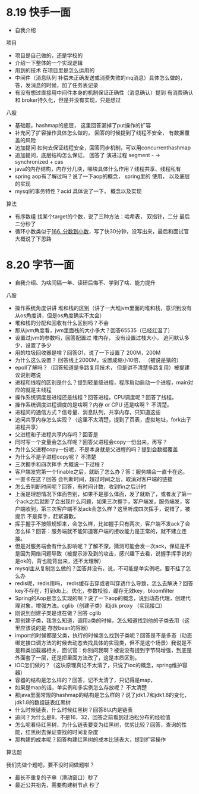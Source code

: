 ​	

# 8.19 快手一面

- 自我介绍

项目

- 项目是自己做的，还是学校的
- 介绍一下整体的一个实现逻辑
- 用到的技术 在项目里是怎么运用的
- 中间件（消息队列 补偿未正确发送或消费失败的mq消息）具体怎么做的， 答，发消息的时候，加了任务表记录
- 有没有想过直接用中间件本身的机制保证正确性（消息确认）提到 有消费确认 和 broker持久化，但是并没有实现，只是想过

八股

- 基础题，hashmap的底层， 这里回答漏掉了put操作的扩容
- 补充问了扩容操作具体怎么做的， 回答的时候提到了线程不安全， 有数据覆盖的风险
- 追加提问 如何去保证线程安全，回答同步机制，可以用concurrenthashmap
- 追加提问，底层结构怎么保证， 回答了 演进过程 segment - -> synchronized + cas
- java的内存结构，内存分几块，哪块具体什么作用？线程共享、线程私有
- spring aop有了解过吗？说了一下aop的概念， spring里的 使用， 以及底层的实现
- mysql的事务特性？acid 具体说了一下， 概念以及实现

算法

- 有序数组 找某个target的个数，说了三种方法：哈希表， 双指针，二分 最后二分秒了
- 循环小数类似于[166. 分数到小数](https://leetcode.cn/problems/fraction-to-recurring-decimal/)，写了快30分钟，没写出来，最后和面试官大概说了下思路

# 8.20 字节一面

- 自我介绍、为啥间隔一年、读研后悔不、学到了啥、能力提升

八股

- 操作系统角度讲讲 堆和栈的区别（讲了一大堆jvm里面的堆和栈，意识到没有从os角度讲，但是os角度确实不太会）
- 堆和栈的分配和回收有什么区别吗？不会
- 那从jvm角度看，jvm里面栈的大小多大？回答65535（已经红温了）
- 设置过jvm的参数吗，回答配置过 堆内存， 没有设置过栈大小， 追问默认多少，设置了多少
- 用的垃圾回收器是啥？回答G1，说了一下设置了 200M，200M
- 为什么这么设置？ 回答线上2000M，设置成缩小10倍， （被说是猜的）
- epoll了解吗？（回答知道是多路复用技术， 但是讲不清楚多路复用）被提建议说别瞎说
- 进程和线程的区别是什么？提到轻量级进程，程序启动启动一个进程，main对应的就是主线程
- 操作系统调度是进程还是线程？回答进程。CPU调度呢？回答了线程。
- 操作系统调度进程调度的是啥啊？内存 or CPU 还是啥啊？ 不清楚。
- 进程间的通信方式？信号量、消息队列，共享内存，只知道这些
- 追问共享内存怎么实现？（这里不太清楚，提到了页表，虚拟地址，fork出子进程共享）
- 父进程和子进程共享内存吗？回答是
- 同时写一个变量会怎么样呢？回答父进程会copy一份出来，再写？
- 为什么父进程copy一份呢，不是本身就是父进程的吗？提到会数据覆盖
- 为什么不是子进程copy呢？ 不清楚
- 三次握手和四次挥手 大概说一下过程？
- 客户端发完第一个finable之后，就断了怎么办？答：服务端会一直卡在这。
- 一直卡在这？回答 会判断时间，超过时间之后，取消对客户端的链接
- 怎么去判断时间呢？回答，有时间计数，收到fin之后计时
- 上面是理想情况下体面告别，如果不是那么体面，发了就断了，或者发了第一个ack之后就断了会出现什么问题，如果三次握手，客户端发，服务端发，客户端收到，第三次客户端不发ack会怎么样？这里听成四次挥手，说错了，被提示 不是挥手，赶紧道歉。
- 挥手握手不按照规矩来，会怎么样，比如握手只有两次，客户端不发ack了会怎么样？回答：服务端就不能知道客户端的接收能力是正常的，就不建立连接。
- 但是对服务端会有什么影响呢？了解不深，猜测可能会发一次ack，保证是不是因为网络问题导致（被提示涉及到的攻击，感兴趣下去看，说握手挥手说的是ok的，背也能背出来，还不太理解）
- mysql主从复制怎么做的？回答并没有，说，不可能是单实例吧，要不挂了怎么办
- redis呢，redis用吗， redis缓存击穿或者叫穿透什么导致，怎么去解决？回答 key不存在，打到db上。优化，参数校验，缓存无效key，bloomfilter
- Spring的Aop是怎么实现的啊？说了一下aop的概念，说到动态代理，创建代理对象，增强方法。cglib（创建子类）和jdk proxy （实现接口）
- 刚说到创建子类是谁在做？回答 cglib
- 那创建子类，我怎么知道，调用a类的时候，怎么知道找到他的子类去用（这里应该说的是 存放bean的容器）
- import的时候都是父类，执行的时候怎么找到子类呢？回答是不是多态（动态绑定接口调方法的时候去动态去找具体的实现类，但不是这个场景）我说是不是和类加载器相关，面试官：你别问我啊？被说没有提到字节码增强，到底是外面套了一层，还是把里面方法改了，这是本质区别。
- IOC怎们做的？（这块原理真记不太清了，只说了ioc的概念，spring维护容器）
- 容器的结构是怎么样的？回答，记不太清了，只记得是map，
- 如果是map的话，单实例和多实例怎么存放呢？ 不太清楚
- 那java里面常规的hashmap的结构是怎么样的？说了jdk1.7和jdk1.8的变化，jdk1.8的数组链表红黑树
- 什么时候链表，什么时候红黑树？回答8以内是链表
- 追问？为什么是8，不是16，32，回答之前看到过泊松分布的经验值
- 怎么呢看待红黑树，为什么链表要变为红黑树，优劣比较？回答，查询的性能，红黑树去保证查找的时间复杂度
- 那构建的成本呢？回答构建红黑树的成本比链表大，提到扩容操作

算法题

我们先做个题吧，要不没时间做题啦？

- 最长不重复的子串（滑动窗口）秒了
- 最近公共祖先，需要构建树节点 秒了